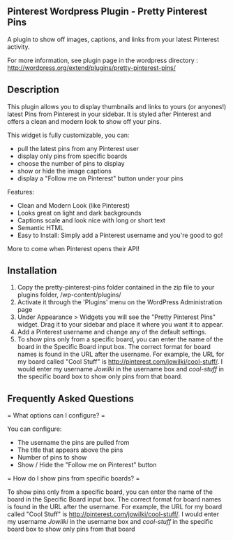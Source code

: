 ## Pinterest Wordpress Plugin - Pretty Pinterest Pins

A plugin to show off images, captions, and links from your latest Pinterest activity.

For more information, see plugin page in the wordpress directory : http://wordpress.org/extend/plugins/pretty-pinterest-pins/

## Description

This plugin allows you to display thumbnails and links to yours (or anyones!) latest Pins from Pinterest in your sidebar.  It is styled after Pinterest and offers a clean and modern look to show off your pins.

This widget is fully customizable, you can:

* pull the latest pins from any Pinterest user
* display only pins from specific boards
* choose the number of pins to display
* show or hide the image captions
* display a "Follow me on Pinterest" button under your pins

Features:

* Clean and Modern Look (like Pinterest)
* Looks great on light and dark backgrounds
* Captions scale and look nice with long or short text
* Semantic HTML
* Easy to Install: Simply add a Pinterest username and you're good to go!

More to come when Pinterest opens their API!

## Installation

1. Copy the pretty-pinterest-pins folder contained in the zip file to your plugins folder, /wp-content/plugins/
2. Activate it through the 'Plugins' menu on the WordPress Administration page
3. Under Appearance > Widgets you will see the "Pretty Pinterest Pins" widget. Drag it to your sidebar and place it where you want it to appear.
4. Add a Pinterest username and change any of the default settings.
5. To show pins only from a specific board, you can enter the name of the board in the Specific Board input box. The correct format for board names is found in the URL after the username.  For example, the URL for my board called "Cool Stuff" is http://pinterest.com/jowilki/cool-stuff/. I would enter my username *Jowilki* in the username box and *cool-stuff* in the specific board box to show only pins from that board.

## Frequently Asked Questions

= What options can I configure? =

You can configure:

* The username the pins are pulled from
* The title that appears above the pins
* Number of pins to show
* Show / Hide the "Follow me on Pinterest" button

= How do I show pins from specific boards? =

To show pins only from a specific board, you can enter the name of the board in the Specific Board input box. The correct format for board names is found in the URL after the username.  For example, the URL for my board called "Cool Stuff" is http://pinterest.com/jowilki/cool-stuff/. I would enter my username *Jowilki* in the username box and *cool-stuff* in the specific board box to show only pins from that board